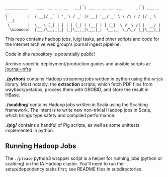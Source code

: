 
                                      _                         _           
    __________    ___  __ _ _ __   __| | ___ _ __ __ ___      _| | ___ _ __ 
    \         |  / __|/ _` | '_ \ / _` |/ __| '__/ _` \ \ /\ / / |/ _ \ '__|
     \        |  \__ \ (_| | | | | (_| | (__| | | (_| |\ V  V /| |  __/ |   
      \ooooooo|  |___/\__,_|_| |_|\__,_|\___|_|  \__,_| \_/\_/ |_|\___|_|   


This repo contains hadoop jobs, luigi tasks, and other scripts and code for the
internet archive web group's journal ingest pipeline.

Code in tihs repository is potentially public!

Archive-specific deployment/production guides and ansible scripts at:
[journal-infra](https://git.archive.org/webgroup/journal-infra)

**./python/** contains Hadoop streaming jobs written in python using the
`mrjob` library. Most notably, the **extraction** scripts, which fetch PDF
files from wayback/petabox, process them with GROBID, and store the result in
HBase.

**./scalding/** contains Hadoop jobs written in Scala using the Scalding
framework. The intent is to write new non-trivial Hadoop jobs in Scala, which
brings type safety and compiled performance.

**./pig/** contains a handful of Pig scripts, as well as some unittests
implemented in python.

## Running Hadoop Jobs

The `./please` python3 wrapper script is a helper for running jobs (python or
scalding) on the IA Hadoop cluster. You'll need to run the setup/dependency
tasks first; see README files in subdirectories.

